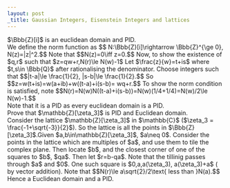 ```yaml
---
layout: post
_title: Gaussian Integers, Eisenstein Integers and lattices
---
```


<div class='theorem'>
$\Bbb{Z}[i]$ is an euclidean domain and PID.
</div>
<div class='proof'>
 We define the norm function as $$ N:\Bbb{Z}[i]\rightarrow \Bbb{Z}^{\ge 0}, N(z)=|z|^2.$$
 Note that $$N(z)=0\iff z=0.$$
 Now, to show the existence of $q,r$ such that $z=qw+r,N(r)\le N(w)-1$
 Let $\frac{z}{w}=t+is$ where $t,s\in \Bbb{Q}$ after rationalising the denominator. 
 Choose integers such that $$|t-a|\le \frac{1}{2}, |s-b|\le \frac{1}{2}.$$
 So $$z=w(t+is)=w(a+ib)+w((t-a)+i(s-b)= wq+r.$$ To show the norm condition is satisfied, note $$N(r)=N(w)N((t-a)+i(s-b))=N(w)(1/4+1/4)=N(w)/2\le N(w)-1.$$
</div>
<div class='remark'>
 Note that it is a PID as every euclidean domain is a PID. 
</div>
<div class='theorem'>
 Prove that $\mathbb{Z}[\zeta_3]$ is PID and Euclidean domain.
</div>
<div class='proof'>
 Consider the lattice $\mathbb{Z}[\zeta_3]$ in $\mathbb{C}$ ($\zeta_3 = \frac{-1+\sqrt{-3}}{2}$). So the lattice is all the points in $\Bbb{Z}[\zeta_3]$.Given $a,b\in\mathbb{Z}[\zeta_3]$, $a\neq 0$. Consider the points in the lattice which are multiples of $a$, and use them to tile the complex plane. Then locate $b$, and the closest corner of one of the squares to $b$, $qa$. Then let $r=b-qa$.
 Note that the tillinig passes through $a$ and $0$. One such square is $0,a,a(\zeta_3), a(\zeta_3)+a$ ( by vector addition).
 Note that $$N(r)\le a\sqrt{2}/2\text{ less than }N(a).$$
 Hence a Euclidean domain and a PID.
</div>
